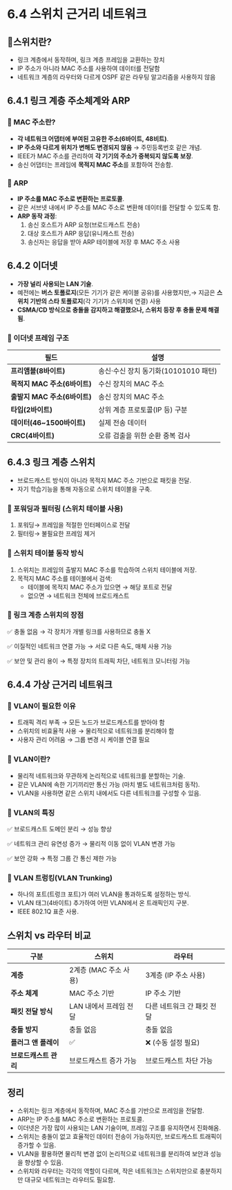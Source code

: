 # 6.4 스위치 근거리 네트워크

## **🔹스위치란?**

- 링크 계층에서 동작하며, 링크 계층 프레임을 교환하는 장치
- IP 주소가 아니라 MAC 주소를 사용하여 데이터를 전달함
- 네트워크 계층의 라우터와 다르게 OSPF 같은 라우팅 알고리즘을 사용하지 않음

## **6.4.1 링크 계층 주소체계와 ARP**

### **🔹 MAC 주소란?**

- **각 네트워크 어댑터에 부여된 고유한 주소(6바이트, 48비트)**.
- **IP 주소와 다르게 위치가 변해도 변경되지 않음** → 주민등록번호 같은 개념.
- IEEE가 MAC 주소를 관리하여 **각 기기의 주소가 중복되지 않도록 보장**.
- 송신 어댑터는 프레임에 **목적지 MAC 주소**를 포함하여 전송함.

### **🔹 ARP**

- **IP 주소를 MAC 주소로 변환하는 프로토콜**.
- 같은 서브넷 내에서 IP 주소를 MAC 주소로 변환해 데이터를 전달할 수 있도록 함.
- **ARP 동작 과정**:
    1. 송신 호스트가 ARP 요청(브로드캐스트 전송) 
    2. 대상 호스트가 ARP 응답(유니캐스트 전송) 
    3. 송신자는 응답을 받아 ARP 테이블에 저장 후 MAC 주소 사용

## **6.4.2 이더넷**

- **가장 널리 사용되는 LAN 기술**.
- 예전에는 **버스 토폴로지**(모든 기기가 같은 케이블 공유)를 사용했지만,→ 지금은 **스위치 기반의 스타 토폴로지**(각 기기가 스위치에 연결) 사용
- **CSMA/CD 방식으로 충돌을 감지하고 해결했으나, 스위치 등장 후 충돌 문제 해결됨**.

### **🔹 이더넷 프레임 구조**

| **필드** | **설명** |
| --- | --- |
| **프리앰블(8바이트)** | 송신·수신 장치 동기화(10101010 패턴) |
| **목적지 MAC 주소(6바이트)** | 수신 장치의 MAC 주소 |
| **출발지 MAC 주소(6바이트)** | 송신 장치의 MAC 주소 |
| **타입(2바이트)** | 상위 계층 프로토콜(IP 등) 구분 |
| **데이터(46~1500바이트)** | 실제 전송 데이터 |
| **CRC(4바이트)** | 오류 검출을 위한 순환 중복 검사 |

## **6.4.3 링크 계층 스위치**

- 브로드캐스트 방식이 아니라 목적지 MAC 주소 기반으로 패킷을 전달.
- 자기 학습기능을 통해 자동으로 스위치 테이블을 구축.

### **🔹 포워딩과 필터링 (스위치 테이블 사용)**

1. 포워딩→ 프레임을 적절한 인터페이스로 전달
2. 필터링→ 불필요한 프레임 제거

### **🔹 스위치 테이블 동작 방식**

1. 스위치는 프레임의 출발지 MAC 주소를 학습하여 스위치 테이블에 저장.
2. 목적지 MAC 주소를 테이블에서 검색:
    - 테이블에 목적지 MAC 주소가 있으면 → 해당 포트로 전달
    - 없으면 → 네트워크 전체에 브로드캐스트

### **🔹 링크 계층 스위치의 장점**

✅ 충돌 없음 → 각 장치가 개별 링크를 사용하므로 충돌 X

✅ 이질적인 네트워크 연결 가능 → 서로 다른 속도, 매체 사용 가능

✅ 보안 및 관리 용이 → 특정 장치의 트래픽 차단, 네트워크 모니터링 가능

## **6.4.4 가상 근거리 네트워크**

### **🔹 VLAN이 필요한 이유**

- 트래픽 격리 부족 → 모든 노드가 브로드캐스트를 받아야 함
- 스위치의 비효율적 사용 → 물리적으로 네트워크를 분리해야 함
- 사용자 관리 어려움 → 그룹 변경 시 케이블 연결 필요

### **🔹 VLAN이란?**

- 물리적 네트워크와 무관하게 논리적으로 네트워크를 분할하는 기술.
- 같은 VLAN에 속한 기기끼리만 통신 가능 (마치 별도 네트워크처럼 동작).
- VLAN을 사용하면 같은 스위치 내에서도 다른 네트워크를 구성할 수 있음.

### **🔹 VLAN의 특징**

✅ 브로드캐스트 도메인 분리 → 성능 향상

✅ 네트워크 관리 유연성 증가 → 물리적 이동 없이 VLAN 변경 가능

✅ 보안 강화 → 특정 그룹 간 통신 제한 가능

### 🔹 VLAN 트렁킹(VLAN Trunking)

- 하나의 포트(트렁크 포트)가 여러 VLAN을 통과하도록 설정하는 방식.
- VLAN 태그(4바이트) 추가하여 어떤 VLAN에서 온 트래픽인지 구분.
- IEEE 802.1Q 표준 사용.

## **스위치 vs 라우터 비교**

| **구분** | **스위치** | **라우터** |
| --- | --- | --- |
| **계층** | 2계층 (MAC 주소 사용) | 3계층 (IP 주소 사용) |
| **주소 체계** | MAC 주소 기반 | IP 주소 기반 |
| **패킷 전달 방식** | LAN 내에서 프레임 전달 | 다른 네트워크 간 패킷 전달 |
| **충돌 방지** | 충돌 없음 | 충돌 없음 |
| **플러그 앤 플레이** | ✅ | ❌ (수동 설정 필요) |
| **브로드캐스트 관리** | 브로드캐스트 증가 가능 | 브로드캐스트 차단 가능 |

## 정리

- 스위치는 링크 계층에서 동작하며, MAC 주소를 기반으로 프레임을 전달함.
- ARP는 IP 주소를 MAC 주소로 변환하는 프로토콜.
- 이더넷은 가장 많이 사용되는 LAN 기술이며, 프레임 구조를 유지하면서 진화해옴.
- 스위치는 충돌이 없고 효율적인 데이터 전송이 가능하지만, 브로드캐스트 트래픽이 증가할 수 있음.
- VLAN을 활용하면 물리적 변경 없이 논리적으로 네트워크를 분리하여 보안과 성능을 향상할 수 있음.
- 스위치와 라우터는 각각의 역할이 다르며, 작은 네트워크는 스위치만으로 충분하지만 대규모 네트워크는 라우터도 필요함.
